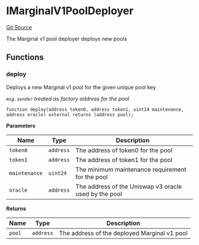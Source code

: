 # IMarginalV1PoolDeployer
[Git Source](https://github.com/MarginalProtocol/v1-core/blob/2d246e9b4f6e970321a0f235176b47b340c9a03b/contracts/interfaces/IMarginalV1PoolDeployer.sol)

The Marginal v1 pool deployer deploys new pools


## Functions
### deploy

Deploys a new Marginal v1 pool for the given unique pool key

*`msg.sender` treated as factory address for the pool*


```solidity
function deploy(address token0, address token1, uint24 maintenance, address oracle) external returns (address pool);
```
**Parameters**

|Name|Type|Description|
|----|----|-----------|
|`token0`|`address`|The address of token0 for the pool|
|`token1`|`address`|The address of token1 for the pool|
|`maintenance`|`uint24`|The minimum maintenance requirement for the pool|
|`oracle`|`address`|The address of the Uniswap v3 oracle used by the pool|

**Returns**

|Name|Type|Description|
|----|----|-----------|
|`pool`|`address`|The address of the deployed Marginal v1 pool|


